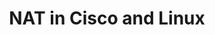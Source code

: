 ---
menu:
  sidebar:
    identifier: nat_cisco_linux
    name: NAT in Cisco and Linux
    parent: redes
    weight: 0
title: NAT in Cisco and Linux
---